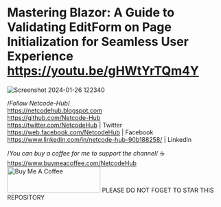 # Mastering Blazor: A Guide to Validating EditForm on Page Initialization for Seamless User Experience https://youtu.be/gHWtYrTQm4Y
![Screenshot 2024-01-26 122340](https://github.com/Netcode-Hub/ValidateEditFormOnPageInitialize/assets/110794348/2d507fcb-2660-43b6-af75-9994d49c62c0)

/*Follow Netcode-Hub*/ <br/>
https://netcodehub.blogspot.com <br/> 
https://github.com/Netcode-Hub <br/>
https://twitter.com/NetcodeHub | Twitter <br/>
https://web.facebook.com/NetcodeHub | Facebook <br/>
https://www.linkedin.com/in/netcode-hub-90b188258/ | LinkedIn <br/>

/*You can buy a coffee for me to support the channel*/ ☕️ <br/>
https://www.buymeacoffee.com/NetcodeHub <br/>
<a href="https://www.buymeacoffee.com/NetcodeHub" target="_blank"><img src="https://cdn.buymeacoffee.com/buttons/v2/default-yellow.png" alt="Buy Me A Coffee" style="height: 60px !important;width: 217px !important;" ></a>
PLEASE DO NOT FOGET TO STAR THIS REPOSITORY<br/>
